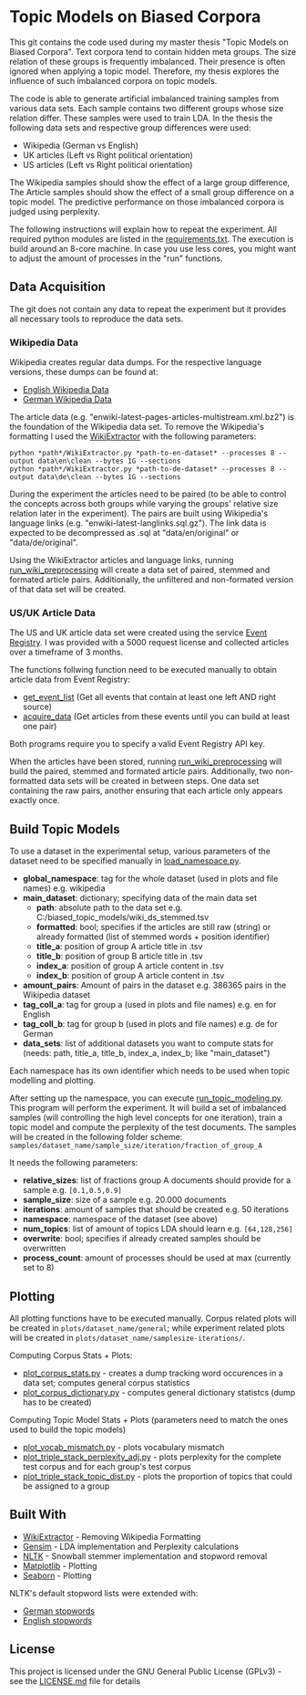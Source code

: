 # Topic Models on Biased Corpora

This git contains the code used during my master thesis "Topic Models on Biased Corpora". Text corpora tend to contain hidden meta groups. The size relation of these groups is frequently imbalanced. Their presence is often ignored when applying a topic model. Therefore, my thesis explores the influence of such imbalanced corpora on topic models.

The code is able to generate artificial imbalanced training samples from various data sets. Each sample contains two different groups whose size relation differ. These samples were used to train LDA. In the thesis the following data sets and respective group differences were used:

* Wikipedia (German vs English)
* UK articles (Left vs Right political orientation)
* US articles (Left vs Right political orientation)

The Wikipedia samples should show the effect of a large group difference, The Article samples should show the effect of a small group difference on a topic model. The predictive performance on those imbalanced corpora is judged using perplexity.

The following instructions will explain how to repeat the experiment. All required python modules are listed in the [requirements.txt](requirements.txt). The execution is build around an 8-core machine. In case you use less cores, you might want to adjust the amount of processes in the "run" functions.

## Data Acquisition

The git does not contain any data to repeat the experiment but it provides all necessary tools to reproduce the data sets.

### Wikipedia Data

Wikipedia creates regular data dumps. For the respective language versions, these dumps can be found at:

* [English Wikipedia Data](https://dumps.wikimedia.org/enwiki/latest/)
* [German Wikipedia Data](https://dumps.wikimedia.org/dewiki/latest/)

The article data (e.g. "enwiki-latest-pages-articles-multistream.xml.bz2") is the foundation of the Wikipedia data set. To remove the Wikipedia's formatting I used the [WikiExtractor](https://github.com/attardi/wikiextractor) with the following parameters:

```
python *path*/WikiExtractor.py *path-to-en-dataset* --processes 8 --output data\en\clean --bytes 1G --sections
python *path*/WikiExtractor.py *path-to-de-dataset* --processes 8 --output data\de\clean --bytes 1G --sections
```

During the experiment the articles need to be paired (to be able to control the concepts across both groups while varying the groups' relative size relation later in the experiment). The pairs are built using Wikipedia's language links (e.g. "enwiki-latest-langlinks.sql.gz"). The link data is expected to be decompressed as .sql at "data/en/original" or "data/de/original".

Using the WikiExtractor articles and language links, running [run_wiki_preprocessing](code/run/run_wiki_preprocessing.py) will create a data set of paired, stemmed and formated article pairs. Additionally, the unfiltered and non-formated version of that data set will be created.

### US/UK Article Data

The US and UK article data set were created using the service [Event Registry](http://eventregistry.org/). I was provided with a 5000 request license and collected articles over a timeframe of 3 months.

The functions follwing function need to be executed manually to obtain article data from Event Registry:

* [get_event_list](code/eventreg_preprocessing/get_event_list.py) (Get all events that contain at least one left AND right source)
* [acquire_data](code/eventreg_preprocessing/acquire_data.py) (Get articles from these events until you can build at least one pair)

Both programs require you to specify a valid Event Registry API key.

When the articles have been stored, running [run_wiki_preprocessing](code/run/run_er_preprocessing.py) will build the paired, stemmed and formated article pairs. Additionally, two non-formatted data sets will be created in between steps. One data set containing the raw pairs, another ensuring that each article only appears exactly once.


## Build Topic Models

To use a dataset in the experimental setup, various parameters of the dataset need to be specified manually in [load_namespace.py](code/helper/load_namespace.py).

* **global_namespace**: tag for the whole dataset (used in plots and file names) e.g. wikipedia
* **main_dataset**: dictionary; specifying data of the main data set
	* **path**: absolute path to the data set e.g. C:/biased_topic_models/wiki_ds_stemmed.tsv
	* **formatted**: bool; specifies if the articles are still raw (string) or already formatted (list of stemmed words + position identifier)
	* **title_a**: position of group A article title in .tsv
	* **title_b**: position of group B article title in .tsv
	* **index_a**: position of group A article content in .tsv
	* **index_b**: position of group A article content in .tsv
* **amount_pairs**: Amount of pairs in the dataset e.g. 386365 pairs in the Wikipedia dataset
* **tag_coll_a**: tag for group a (used in plots and file names) e.g. en for English
* **tag_coll_b**: tag for group b (used in plots and file names) e.g. de for German
* **data_sets**: list of additional datasets you want to compute stats for (needs: path, title_a, title_b, index_a, index_b; like "main_dataset")


Each namespace has its own identifier which needs to be used when topic modelling and plotting.

After setting up the namespace, you can execute [run_topic_modeling.py](code/run/run_topic_modeling.py). This program will perform the experiment. It will build a set of imbalanced samples (will controlling the high level concepts for one iteration), train a topic model and compute the perplexity of the test documents. The samples will be created in the following folder scheme:
`samples/dataset_name/sample_size/iteration/fraction_of_group_A`

It needs the following parameters:
* **relative_sizes**: list of fractions group A documents should provide for a sample e.g. `[0.1,0.5,0.9]`
* **sample_size**: size of a sample e.g. 20.000 documents
* **iterations**: amount of samples that should be created e.g. 50 iterations
* **namespace**: namespace of the dataset (see above)
* **num_topics**: list of amount of topics LDA should learn e.g. `[64,128,256]`
* **overwrite**: bool; specifies if already created samples should be overwritten
* **process_count**: amount of processes should be used at max (currently set to 8)


## Plotting

All plotting functions have to be executed manually. Corpus related plots will be created in `plots/dataset_name/general`; while experiment related plots will be created in `plots/dataset_name/samplesize-iterations/`.

Computing Corpus Stats + Plots:
* [plot_corpus_stats.py](code/plotting/plot_corpus_stats.py) - creates a dump tracking word occurences in a data set; computes general corpus statistics
* [plot_corpus_dictionary.py](code/plotting/plot_corpus_dictionary.py) - computes general dictionary statistcs (dump has to be created)

Computing Topic Model Stats + Plots (parameters need to match the ones used to build the topic models)
* [plot_vocab_mismatch.py](code/plotting/plot_vocab_mismatch.py) - plots vocabulary mismatch
* [plot_triple_stack_perplexity_adj.py](code/plotting/plot_triple_stack_perplexity_adj.py) - plots perplexity for the complete test corpus and for each group's test corpus
* [plot_triple_stack_topic_dist.py](code/plotting/plot_triple_stack_topic_dist.py) - plots the proportion of topics that could be assigned to a group


## Built With

* [WikiExtractor](https://github.com/attardi/wikiextractor) - Removing Wikipedia Formatting
* [Gensim](https://radimrehurek.com/gensim/) - LDA implementation and Perplexity calculations
* [NLTK](https://www.nltk.org/) - Snowball stemmer implementation and stopword removal
* [Matplotlib](https://matplotlib.org/) - Plotting
* [Seaborn](https://seaborn.pydata.org/) - Plotting

NLTK's default stopword lists were extended with:

* [German stopwords](https://github.com/solariz/german_stopwords/blob/master/german_stopwords_full.txt)
* [English stopwords](http://xpo6.com/list-of-english-stop-words/)


## License

This project is licensed under the GNU General Public License (GPLv3) - see the [LICENSE.md](LICENSE.md) file for details

